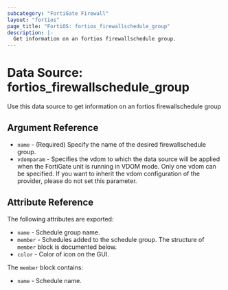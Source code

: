 ```yaml
---
subcategory: "FortiGate Firewall"
layout: "fortios"
page_title: "FortiOS: fortios_firewallschedule_group"
description: |-
  Get information on an fortios firewallschedule group.
---
```


# Data Source: fortios_firewallschedule_group
Use this data source to get information on an fortios firewallschedule group

## Argument Reference

* `name` - (Required) Specify the name of the desired firewallschedule group.
* `vdomparam` - Specifies the vdom to which the data source will be applied when the FortiGate unit is running in VDOM mode. Only one vdom can be specified. If you want to inherit the vdom configuration of the provider, please do not set this parameter.


## Attribute Reference

The following attributes are exported:

* `name` - Schedule group name.
* `member` - Schedules added to the schedule group. The structure of `member` block is documented below.
* `color` - Color of icon on the GUI.

The `member` block contains:

* `name` - Schedule name.

